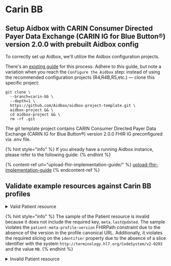 # Carin BB

## Setup Aidbox with CARIN Consumer Directed Payer Data Exchange (CARIN IG for Blue Button®) version 2.0.0 with prebuilt Aidbox config

To correctly set up Aidbox, we'll utilize the Aidbox configuration projects.&#x20;

There's an [existing guide](https://docs.aidbox.app/getting-started/run-aidbox-locally-with-docker) for this process. Adhere to this guide, but note a variation when you reach the `Configure the Aidbox` step: instead of using the recommended configuration projects (R4,R4B,R5,etc.) — clone this specific project:

```
git clone \
  --branch=carin-bb \
  --depth=1 \
  https://github.com/Aidbox/aidbox-project-template.git \
  aidbox-project && \
  cd aidbox-project && \
  rm -rf .git
```

The git template project contains CARIN Consumer Directed Payer Data Exchange (CARIN IG for Blue Button®) version 2.0.0 FHIR IG preconfigured via .env file.

{% hint style="info" %}
If you already have a running Aidbox instance, please refer to the following guide:
{% endhint %}

{% content-ref url="upload-fhir-implementation-guide/" %}
[upload-fhir-implementation-guide](upload-fhir-implementation-guide/)
{% endcontent-ref %}

## Validate example resources against Carin BB profiles

<details>

<summary>Valid Patient resource</summary>

{% code lineNumbers="true" %}
```yaml
POST /fhir/Patient
content-type: text/yaml
accept: text/yaml

resourceType: Patient
meta:
  lastUpdated: '2020-07-07T13:26:22.0314215+00:00'
  profile:
  - http://hl7.org/fhir/us/carin-bb/StructureDefinition/C4BB-Patient|2.0.0
language: en-US
identifier:
- type:
    coding:
    - system: http://terminology.hl7.org/CodeSystem/v2-0203
      code: MB
  system: https://www.xxxhealthplan.com/fhir/memberidentifier
  value: 1234-234-1243-12345678901
- type:
    coding:
    - system: http://hl7.org/fhir/us/carin-bb/CodeSystem/C4BBIdentifierType
      code: um
  system: https://www.xxxhealthplan.com/fhir/iniquememberidentifier
  value: 1234-234-1243-12345678901u
active: true
name:
- family: Example1
  given:
  - Johnny
telecom:
- system: phone
  value: "(301)666-1212"
  rank: 2
gender: male
birthDate: '1986-01-01'
address:
- type: physical
  line:
  - 123 Main Street
  city: Pittsburgh
  state: PA
  postalCode: '12519'
maritalStatus:
  coding:
  - system: http://terminology.hl7.org/CodeSystem/v3-NullFlavor
    code: UNK

```
{% endcode %}



</details>

{% hint style="info" %}
The sample of the Patient resource is invalid because it does not include the required key, `meta.lastUpdated`. The sample violates the `patient-meta-profile-version` FHIRPath constraint due to the absence of the version in the profile canonical URL. Additionally, it violates the required slicing on the `identifier` property due to the absence of a slice identifier with the system `http://terminology.hl7.org/CodeSystem/v2-0203` and the value `MB`.
{% endhint %}

<details>

<summary>Invalid Patient resource</summary>

{% code lineNumbers="true" %}
```yaml
POST /fhir/Patient
content-type: text/yaml
accept: text/yaml

resourceType: Patient
meta:
  profile:
  - http://hl7.org/fhir/us/carin-bb/StructureDefinition/C4BB-Patient
language: en-US
identifier:
- type:
    coding:
    - system: http://hl7.org/fhir/us/carin-bb/CodeSystem/C4BBIdentifierType
      code: um
  system: https://www.xxxhealthplan.com/fhir/iniquememberidentifier
  value: 1234-234-1243-12345678901u
active: true
name:
- family: Example1
  given:
  - Johnny
telecom:
- system: phone
  value: "(301)666-1212"
  rank: 2
gender: male
birthDate: '1986-01-01'
address:
- type: physical
  line:
  - 123 Main Street
  city: Pittsburgh
  state: PA
  postalCode: '12519'
maritalStatus:
  coding:
  - system: http://terminology.hl7.org/CodeSystem/v3-NullFlavor
    code: UNK

```
{% endcode %}



</details>
